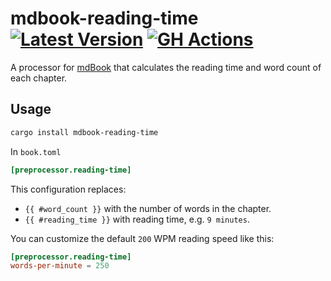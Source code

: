 # mdbook-reading-time [![Latest Version](https://img.shields.io/crates/v/mdbook-reading-time.svg)](https://crates.io/crates/mdbook-reading-time) [![GH Actions](https://github.com/pawurb/mdbook-reading-time/actions/workflows/ci.yml/badge.svg)](https://github.com/pawurb/mdbook-reading-time/actions)

A processor for [mdBook](https://github.com/rust-lang/mdBook) that calculates the reading time and word count of each chapter.

## Usage

```bash
cargo install mdbook-reading-time
```

In `book.toml`

```toml
[preprocessor.reading-time]
```

This configuration replaces:

- `{{ #word_count }}` with the number of words in the chapter.
- `{{ #reading_time }}` with reading time, e.g. `9 minutes`.

You can customize the default `200` WPM reading speed like this:

```toml
[preprocessor.reading-time]
words-per-minute = 250
```